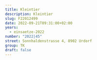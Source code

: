 ```yaml
---
title: Kleintier
description: Kleintier
slug: F22012499
date: 2022-09-21T09:31:00+02:00
years:
  - einsaetze-2022
number: "2022|45"
street: Sonnhaldenstrasse 4, 8902 Urdorf
group: TK
draft: false
---
```

